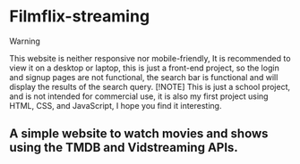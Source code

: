 # Filmflix-streaming
> [!WARNING]
> This website is neither responsive nor mobile-friendly, It is recommended to view it on a desktop or laptop, this is just a front-end project, so the login and signup pages are not functional, the search bar is functional and will display the results of the search query.
> [!NOTE]
> This is just a school project, and is not intended for commercial use, it is also my first project using HTML, CSS, and JavaScript, I hope you find it interesting.

## A simple website to watch movies and shows using the TMDB and Vidstreaming APIs.
